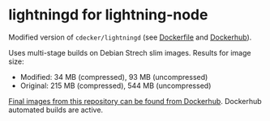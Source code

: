 # lightningd for lightning-node

Modified version of `cdecker/lightningd` (see [Dockerfile](https://github.com/cdecker/dockerfiles/blob/master/lightning/node/Dockerfile) and [Dockerhub](https://hub.docker.com/r/cdecker/lightningd/)).

Uses multi-stage builds on Debian Strech slim images. Results for image size:

- Modified: 34 MB (compressed), 93 MB (uncompressed)
- Original: 215 MB (compressed), 544 MB (uncompressed)

[Final images from this repository can be found from Dockerhub](https://hub.docker.com/r/vtorhonen/lightningd). Dockerhub automated builds are active.

